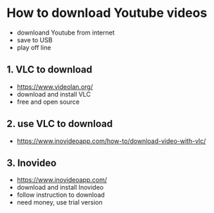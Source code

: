 # How to download Youtube videos
* downloand Youtube from internet 
* save to USB
* play off line

## 1. VLC to download 
* https://www.videolan.org/
* download and install VLC 
* free and open source

## 2. use VLC to download 
* https://www.inovideoapp.com/how-to/download-video-with-vlc/

## 3. Inovideo 
* https://www.inovideoapp.com/
* download and install Inovideo
* follow instruction to download 
* need money, use trial version